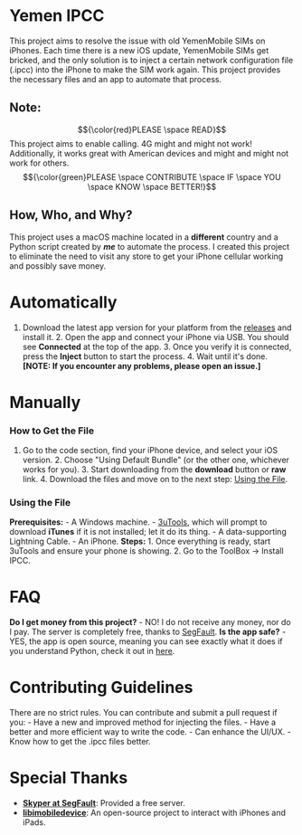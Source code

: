 # Yemen IPCC
This project aims to resolve the issue with old YemenMobile SIMs on iPhones. Each time there is a new iOS update, YemenMobile SIMs get bricked, and 
the only solution is to inject a certain network configuration file (.ipcc) into the iPhone to make the SIM work again. This project provides the 
necessary files and an app to automate that process.
## Note:
$${\color{red}PLEASE \space READ}$$ This project aims to enable calling. 4G might and might not work! Additionally, it works great with American 
devices and might and might not work for others. $${\color{green}PLEASE \space CONTRIBUTE \space IF \space YOU \space KNOW \space BETTER!}$$
## How, Who, and Why?
This project uses a macOS machine located in a **different** country and a Python script created by ***me*** to automate the process. I created this 
project to eliminate the need to visit any store to get your iPhone cellular working and possibly save money.
# Automatically
1. Download the latest app version for your platform from the [releases](https://github.com/Abdullah-Albanna/YemenIPCC/releases) and install it. 2. 
Open the app and connect your iPhone via USB. You should see **Connected** at the top of the app. 3. Once you verify it is connected, press the 
**Inject** button to start the process. 4. Wait until it's done. **[NOTE: If you encounter any problems, please open an issue.]**
# Manually
### How to Get the File
1. Go to the code section, find your iPhone device, and select your iOS version. 2. Choose "Using Default Bundle" (or the other one, whichever works 
for you). 3. Start downloading from the **download** button or **raw** link. 4. Download the files and move on to the next step: [Using the 
File](https://github.com/Abdullah-Albanna/YemenIPCCProject/edit/master/README.md#using-the-file).
### Using the File
**Prerequisites:** - A Windows machine. - [3uTools](http://www.3u.com/), which will prompt to download **iTunes** if it is not installed; let it do 
its thing. - A data-supporting Lightning Cable. - An iPhone. **Steps:** 1. Once everything is ready, start 3uTools and ensure your phone is showing. 
2. Go to the ToolBox → Install IPCC.
# FAQ
**Do I get money from this project?** - NO! I do not receive any money, nor do I pay. The server is completely free, thanks to 
[SegFault](https://www.thc.org/segfault/). **Is the app safe?** - YES, the app is open source, meaning you can see exactly what it does if you 
understand Python, check it out in [here](https://github.com/Abdullah-Albanna/YemenIPCC/tree/app-source).
# Contributing Guidelines
There are no strict rules. You can contribute and submit a pull request if you: - Have a new and improved method for injecting the files. - Have a 
better and more efficient way to write the code. - Can enhance the UI/UX. - Know how to get the .ipcc files better.
# Special Thanks
- **[Skyper at SegFault](https://www.thc.org/segfault/)**: Provided a free server.
- **[libimobiledevice](https://github.com/libimobiledevice)**: An open-source project to interact with iPhones and iPads.
